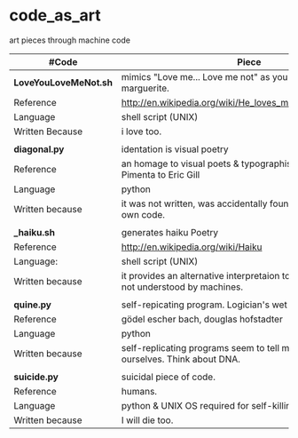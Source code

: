 code_as_art
===========

art pieces through machine code

#Code  | Piece
------------- | -------------
**LoveYouLoveMeNot.sh**	| mimics "Love me... Love me not" as you deflower petals on a marguerite. 
Reference 		| http://en.wikipedia.org/wiki/He_loves_me..._he_loves_me_not
Language 		| shell script (UNIX)
Written Because 	| i love too.
			| 		
**diagonal.py**		| identation is visual poetry
Reference		| an homage to visual poets & typographists, from Alberto Pimenta to Eric Gill 
Language		| python
Written because		| it was not written, was accidentally found in a piece of my own code.
			| 		
**_haiku.sh**		| generates haiku Poetry
Reference		| http://en.wikipedia.org/wiki/Haiku
Language: 		| shell script (UNIX)
Written because		| it provides an alternative interpretaion to what code is when not understood by machines.
			| 		
**quine.py** 		| self-repicating program. Logician's wet dreams.
Reference 		| gödel escher bach, douglas hofstadter
Language		| python 
Written because		| self-replicating programs seem to tell me a lot about ourselves. Think about DNA.
			| 		
**suicide.py**		| suicidal piece of code.
Reference 		| humans.
Language 		| python & UNIX OS required for self-killing
Written because		| I will die too. 
